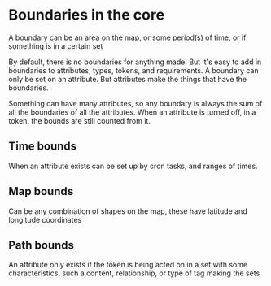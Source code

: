 # Boundaries in the core

A boundary can be an area on the map, or some period(s) of time, or if something is in a certain set

By default, there is no boundaries for anything made. But it's easy to add in boundaries to attributes, types, tokens, and requirements.
A boundary can only be set on an attribute. But attributes make the things that have the boundaries.

Something can have many attributes, so any boundary is always the sum of all the boundaries of all the attributes.
When an attribute is turned off, in a token, the bounds are still counted from it.

## Time bounds

When an attribute exists can be set up by cron tasks, and ranges of times.

## Map bounds

Can be any combination of shapes on the map, these have latitude and longitude coordinates

## Path bounds

An attribute only exists if the token is being acted on in a set with some characteristics, such a content, relationship, or type of tag making the sets
